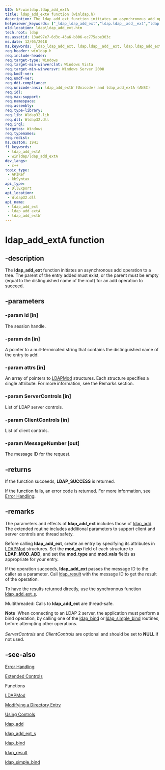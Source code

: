 ```yaml
---
UID: NF:winldap.ldap_add_extA
title: ldap_add_extA function (winldap.h)
description: The ldap_add_ext function initiates an asynchronous add operation to a tree. The parent of the entry added must exist, or the parent must be empty (equal to the distinguished name of the root) for an add operation to succeed.
helpviewer_keywords: ["_ldap_ldap_add_ext","ldap.ldap__add__ext","ldap.ldap_add_ext","ldap_add_ext","ldap_add_ext function [LDAP]","ldap_add_extA","ldap_add_extW","winldap/ldap_add_ext","winldap/ldap_add_extA","winldap/ldap_add_extW"]
old-location: ldap\ldap_add_ext.htm
tech.root: ldap
ms.assetid: 13ad97e7-6d3c-43a6-b806-ec775abe303c
ms.date: 12/05/2018
ms.keywords: _ldap_ldap_add_ext, ldap.ldap__add__ext, ldap.ldap_add_ext, ldap_add_ext, ldap_add_ext function [LDAP], ldap_add_extA, ldap_add_extW, winldap/ldap_add_ext, winldap/ldap_add_extA, winldap/ldap_add_extW
req.header: winldap.h
req.include-header: 
req.target-type: Windows
req.target-min-winverclnt: Windows Vista
req.target-min-winversvr: Windows Server 2008
req.kmdf-ver: 
req.umdf-ver: 
req.ddi-compliance: 
req.unicode-ansi: ldap_add_extW (Unicode) and ldap_add_extA (ANSI)
req.idl: 
req.max-support: 
req.namespace: 
req.assembly: 
req.type-library: 
req.lib: Wldap32.lib
req.dll: Wldap32.dll
req.irql: 
targetos: Windows
req.typenames: 
req.redist: 
ms.custom: 19H1
f1_keywords:
 - ldap_add_extA
 - winldap/ldap_add_extA
dev_langs:
 - c++
topic_type:
 - APIRef
 - kbSyntax
api_type:
 - DllExport
api_location:
 - Wldap32.dll
api_name:
 - ldap_add_ext
 - ldap_add_extA
 - ldap_add_extW
---
```


# ldap_add_extA function


## -description

The <b>ldap_add_ext</b> function initiates an asynchronous add operation to a tree. The parent of the entry added must exist, or the parent must be empty (equal to the distinguished name of the root) for an add operation to succeed.

## -parameters

### -param ld [in]

The session handle.

### -param dn [in]

A pointer to a null-terminated string that contains the distinguished name of the entry to add.

### -param attrs [in]

An array of pointers to 
<a href="/previous-versions/windows/desktop/api/winldap/ns-winldap-ldapmoda">LDAPMod</a> structures. Each structure specifies a single attribute. For more information, see the Remarks section.

### -param ServerControls [in]

List of LDAP server controls.

### -param ClientControls [in]

List of client controls.

### -param MessageNumber [out]

The message ID for the request.

## -returns

If the function succeeds, <b>LDAP_SUCCESS</b> is returned.

If the function fails, an error code is returned. For more information, see <a href="/previous-versions/windows/desktop/ldap/functions">Error Handling</a>.

## -remarks

The parameters and effects of <b>ldap_add_ext</b> includes those of 
<a href="/previous-versions/windows/desktop/api/winldap/nf-winldap-ldap_add">ldap_add</a>. The extended routine includes additional parameters to support client and server controls and thread safety.

Before calling <b>ldap_add_ext</b>, create an entry by specifying its attributes in 
<a href="/previous-versions/windows/desktop/api/winldap/ns-winldap-ldapmoda">LDAPMod</a> structures. Set the <b>mod_op</b> field of each structure to <b>LDAP_MOD_ADD</b>, and set the <b>mod_type</b> and <b>mod_vals</b> fields as appropriate for your entry.

If the operation succeeds, <b>ldap_add_ext</b> passes the message ID to the caller as a parameter. Call 
<a href="/previous-versions/windows/desktop/api/winldap/nf-winldap-ldap_result">ldap_result</a> with the message ID to get the result of the operation.

To have the results returned directly, use the synchronous function 
<a href="/previous-versions/windows/desktop/api/winldap/nf-winldap-ldap_add_ext_s">ldap_add_ext_s</a>.

Multithreaded: Calls to <b>ldap_add_ext</b> are thread-safe.

<div class="alert"><b>Note</b>  When connecting to an LDAP 2 server, the application must perform a bind operation, by calling one of the 
<a href="/previous-versions/windows/desktop/api/winldap/nf-winldap-ldap_bind">ldap_bind</a> or 
<a href="/previous-versions/windows/desktop/api/winldap/nf-winldap-ldap_simple_bind">ldap_simple_bind</a> routines, before attempting other operations.</div>
<div> </div>
<i>ServerControls</i> and <i>ClientControls</i> are optional and should be set to <b>NULL</b> if not used.

## -see-also

<a href="/previous-versions/windows/desktop/ldap/functions">Error Handling</a>



<a href="/previous-versions/windows/desktop/ldap/extended-controls">Extended Controls</a>



Functions



<a href="/previous-versions/windows/desktop/api/winldap/ns-winldap-ldapmoda">LDAPMod</a>



<a href="/previous-versions/windows/desktop/ldap/modifying-a-directory-entry">Modifying a Directory Entry</a>



<a href="/previous-versions/windows/desktop/ldap/using-controls">Using Controls</a>



<a href="/previous-versions/windows/desktop/api/winldap/nf-winldap-ldap_add">ldap_add</a>



<a href="/previous-versions/windows/desktop/api/winldap/nf-winldap-ldap_add_ext_s">ldap_add_ext_s</a>



<a href="/previous-versions/windows/desktop/api/winldap/nf-winldap-ldap_bind">ldap_bind</a>



<a href="/previous-versions/windows/desktop/api/winldap/nf-winldap-ldap_result">ldap_result</a>



<a href="/previous-versions/windows/desktop/api/winldap/nf-winldap-ldap_simple_bind">ldap_simple_bind</a>